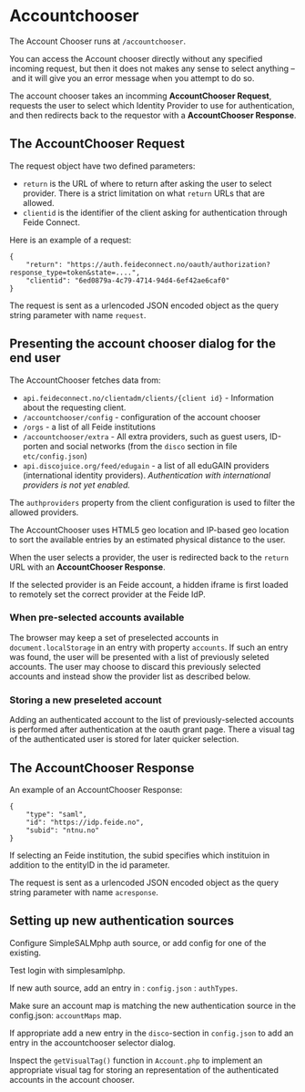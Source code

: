 # Accountchooser


The Account Chooser runs at `/accountchooser`.

You can access the Account chooser directly without any specified incoming request, but then it does not makes any sense to select anything – and it will give you an error message when you attempt to do so.


The account chooser takes an incomming **AccountChooser Request**, requests the user to select which Identity Provider to use for authentication, and then redirects back to the requestor with a **AccountChooser Response**.




## The AccountChooser Request



The request object have two defined parameters:

* `return` is the URL of where to return after asking the user to select provider. There is a strict limitation on what `return` URLs that are allowed.
* `clientid` is the identifier of the client asking for authentication through Feide Connect.


Here is an example of a request:

	{
	    "return": "https://auth.feideconnect.no/oauth/authorization?response_type=token&state=....",
	    "clientid": "6ed0879a-4c79-4714-94d4-6ef42ae6caf0"
	}


The request is sent as a urlencoded JSON encoded object as the query string parameter with name `request`.


## Presenting the account chooser dialog for the end user

The AccountChooser fetches data from:

* `api.feideconnect.no/clientadm/clients/{client id}` - Information about the requesting client.
* `/accountchooser/config` - configuration of the account chooser
* `/orgs` - a list of all Feide institutions
* `/accountchooser/extra` - All extra providers, such as guest users, ID-porten and social networks (from the `disco` section in file `etc/config.json`)
* `api.discojuice.org/feed/edugain` - a list of all eduGAIN providers (international identity providers). *Authentication with international providers is not yet enabled.*


The `authproviders` property from the client configuration is used to filter the allowed providers.


The AccountChooser uses HTML5 geo location and IP-based geo location to sort the available entries by an estimated physical distance to the user.


When the user selects a provider, the user is redirected back to the `return` URL with an **AccountChooser Response**.

If the selected provider is an Feide account, a hidden iframe is first loaded to remotely set the correct provider at the Feide IdP.



### When pre-selected accounts available

The browser may keep a set of preselected accounts in `document.localStorage` in an entry with property `accounts`. If such an entry was found, the user will be presented with a list of previously seleted accounts. The user may choose to discard this previously selected accounts and instead show the provider list as described below.



### Storing a new preseleted account

Adding an authenticated account to the list of previously-selected accounts is performed after authentication at the oauth grant page. There a visual tag of the authenticated user is stored for later quicker selection.



## The AccountChooser Response


An example of an AccountChooser Response:

	{
		"type": "saml",
		"id": "https://idp.feide.no",
		"subid": "ntnu.no"
	}

If selecting an Feide institution, the subid specifies which instituion in addition to the entityID in the id parameter.


The request is sent as a urlencoded JSON encoded object as the query string parameter with name `acresponse`.



## Setting up new authentication sources

Configure SimpleSALMphp auth source, or add config for one of the existing.

Test login with simplesamlphp.

If new auth source, add an entry in : `config.json` : `authTypes`.

Make sure an account map is matching the new authentication source in the config.json: `accountMaps` map.

If appropriate add a new entry in the `disco`-section in `config.json` to add an entry in the accountchooser selector dialog.

Inspect the `getVisualTag()` function in `Account.php` to implement an appropriate visual tag for storing an representation of the authenticated accounts in the account chooser.
